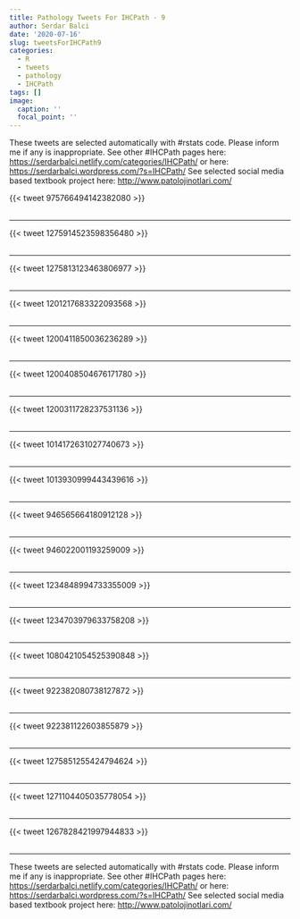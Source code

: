 ```yaml
---
title: Pathology Tweets For IHCPath - 9
author: Serdar Balci
date: '2020-07-16'
slug: tweetsForIHCPath9
categories:
  - R
  - tweets
  - pathology
  - IHCPath
tags: []
image:
  caption: ''
  focal_point: ''
---
```



These tweets are selected automatically with #rstats code. Please inform me if any is inappropriate.
See other #IHCPath pages here: https://serdarbalci.netlify.com/categories/IHCPath/  or here: https://serdarbalci.wordpress.com/?s=IHCPath/ 
See selected social media based textbook project here: http://www.patolojinotlari.com/

{{< tweet 975766494142382080 >}}
<br>
<br>
<hr>
{{< tweet 1275914523598356480 >}}
<br>
<br>
<hr>
{{< tweet 1275813123463806977 >}}
<br>
<br>
<hr>
{{< tweet 1201217683322093568 >}}
<br>
<br>
<hr>
{{< tweet 1200411850036236289 >}}
<br>
<br>
<hr>
{{< tweet 1200408504676171780 >}}
<br>
<br>
<hr>
{{< tweet 1200311728237531136 >}}
<br>
<br>
<hr>
{{< tweet 1014172631027740673 >}}
<br>
<br>
<hr>
{{< tweet 1013930999443439616 >}}
<br>
<br>
<hr>
{{< tweet 946565664180912128 >}}
<br>
<br>
<hr>
{{< tweet 946022001193259009 >}}
<br>
<br>
<hr>
{{< tweet 1234848994733355009 >}}
<br>
<br>
<hr>
{{< tweet 1234703979633758208 >}}
<br>
<br>
<hr>
{{< tweet 1080421054525390848 >}}
<br>
<br>
<hr>
{{< tweet 922382080738127872 >}}
<br>
<br>
<hr>
{{< tweet 922381122603855879 >}}
<br>
<br>
<hr>
{{< tweet 1275851255424794624 >}}
<br>
<br>
<hr>
{{< tweet 1271104405035778054 >}}
<br>
<br>
<hr>
{{< tweet 1267828421997944833 >}}
<br>
<br>
<hr>


These tweets are selected automatically with #rstats code. Please inform me if any is inappropriate.
See other #IHCPath pages here: https://serdarbalci.netlify.com/categories/IHCPath/  or here: https://serdarbalci.wordpress.com/?s=IHCPath/ 
See selected social media based textbook project here: http://www.patolojinotlari.com/
